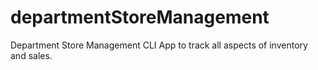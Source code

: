 # departmentStoreManagement
Department Store Management CLI App to track all aspects of inventory and sales.
